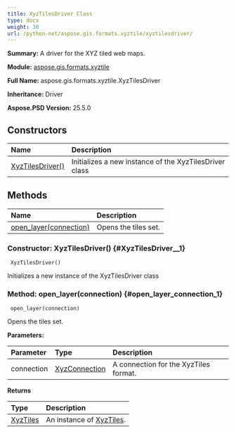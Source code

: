 ```yaml
---
title: XyzTilesDriver Class
type: docs
weight: 30
url: /python-net/aspose.gis.formats.xyztile/xyztilesdriver/
---
```


**Summary:** A driver for the XYZ tiled web maps.

**Module:** [aspose.gis.formats.xyztile](/psd/python-net/aspose.gis.formats.xyztile/)

**Full Name:** aspose.gis.formats.xyztile.XyzTilesDriver

**Inheritance:** Driver

**Aspose.PSD Version:** 25.5.0

## **Constructors**
| **Name** | **Description** |
| :- | :- |
| [XyzTilesDriver()](#XyzTilesDriver__1) | Initializes a new instance of the XyzTilesDriver class |
## **Methods**
| **Name** | **Description** |
| :- | :- |
| [open_layer(connection)](#open_layer_connection_1) | Opens the tiles set. |


### Constructor: XyzTilesDriver() {#XyzTilesDriver__1}


```
 XyzTilesDriver() 
```

Initializes a new instance of the XyzTilesDriver class

### Method: open_layer(connection) {#open_layer_connection_1}


```
 open_layer(connection) 
```

Opens the tiles set.

**Parameters:**

| Parameter | Type | Description |
| :- | :- | :- |
| connection | [XyzConnection](/psd/python-net/aspose.gis.formats.xyztile/xyzconnection) | A connection for the XyzTiles format. |

**Returns**

| Type | Description |
| :- | :- |
| [XyzTiles](/psd/python-net/aspose.gis.formats.xyztile/xyztiles) | An instance of [XyzTiles](/psd/python-net/aspose.gis.formats.xyztile/xyztiles/). |


